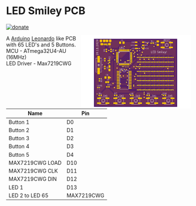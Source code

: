 # LED Smiley PCB #

[![donate](https://img.shields.io/badge/donate-PayPal-blue.svg)](https://www.paypal.me/Sinclair81)

<!-- markdownlint-disable MD033 -->
<img src="https://github.com/Sinclair81/LED_Smiley/blob/master/Smiley_Top.png" align="right" alt="Smiley_Top" height="200" width="300">

<!-- https://raw.githubusercontent.com/Sinclair81/LED_Smiley/master/Smiley_Top.png -->

<!-- markdownlint-enable MD033 -->

A [Arduino](https://www.arduino.cc) [Leonardo](https://store.arduino.cc/arduino-leonardo-with-headers) like PCB with 65 LED's and 5 Buttons.  
MCU - ATmega32U4-AU (16MHz)  
LED Driver - Max7219CWG  

Name            | Pin
--------------- | ---------------------
Button 1        | D0  
Button 2        | D1  
Button 3        | D2  
Button 4        | D3  
Button 5        | D4  
MAX7219CWG LOAD | D10  
MAX7219CWG CLK  | D11  
MAX7219CWG DIN  | D12  
LED 1           | D13  
LED 2 to LED 65 | MAX7219CWG  
  